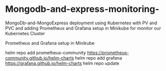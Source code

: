 # Mongodb-and-express-monitoring-
MongoDb-and-MongoExpress deployment using Kubernetes with PV and PVC and adding Prometheus and Grafana setup in Minikube for monitor our Kubernetes Cluster




Prometheus and Grafana setup in Minikube

helm repo add prometheus-community https://prometheus-community.github.io/helm-charts
helm repo add grafana https://grafana.github.io/helm-charts
helm repo update
